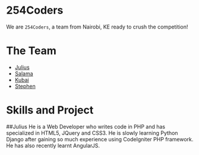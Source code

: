 254Coders
=========

We are `254Coders`, a team from Nairobi, KE ready to crush the competition!

The Team
========

- [Julius](https://github.com/njmwas)
- [Salama](https://github.com/aksalj)
- [Kubai](https://github.com/kubaik)
- [Stephen]()


Skills and Project
==================
##Julius
He is a Web Developer who writes code in PHP and has specialized in HTML5, JQuery and CSS3. He is slowly learning Python Django after gaining so much experience using CodeIgniter PHP framework. He has also recently learnt AngularJS.
